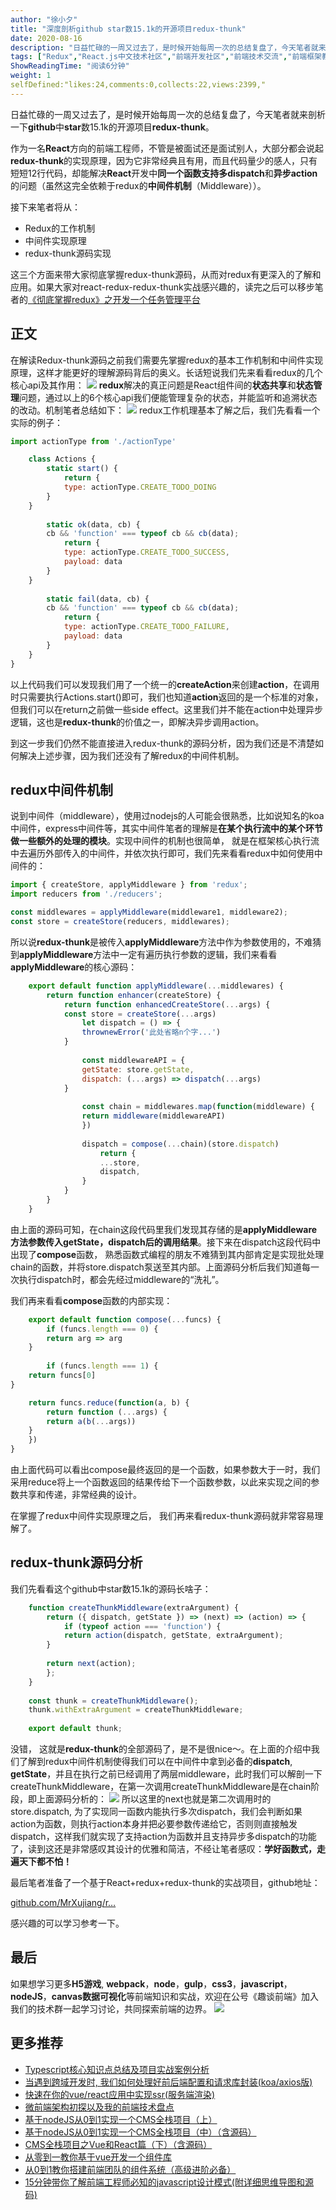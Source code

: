 ```yaml
---
author: "徐小夕"
title: "深度剖析github star数15.1k的开源项目redux-thunk"
date: 2020-08-16
description: "日益忙碌的一周又过去了，是时候开始每周一次的总结复盘了，今天笔者就来剖析一下github中star数15.1k的开源项目redux-thunk。 作为一名React方向的前端工程师，不管是被面试还是面试别人，大部分都会说起redux-thunk的实现原理，因为它非常经典且有用，…"
tags: ["Redux","React.js中文技术社区","前端开发社区","前端技术交流","前端框架教程","JavaScript 学习资源","CSS 技巧与最佳实践","HTML5 最新动态","前端工程师职业发展","开源前端项目","前端技术趋势"]
ShowReadingTime: "阅读6分钟"
weight: 1
selfDefined:"likes:24,comments:0,collects:22,views:2399,"
---
```

日益忙碌的一周又过去了，是时候开始每周一次的总结复盘了，今天笔者就来剖析一下**github**中**star**数15.1k的开源项目**redux-thunk**。

作为一名**React**方向的前端工程师，不管是被面试还是面试别人，大部分都会说起**redux-thunk**的实现原理，因为它非常经典且有用，而且代码量少的感人，只有短短12行代码，却能解决**React**开发中**同一个函数支持多dispatch**和**异步action**的问题（虽然这完全依赖于redux的**中间件机制**（Middleware））。

接下来笔者将从：

*   Redux的工作机制
*   中间件实现原理
*   redux-thunk源码实现

这三个方面来带大家彻底掌握redux-thunk源码，从而对redux有更深入的了解和应用。如果大家对react-redux-redux-thunk实战感兴趣的，读完之后可以移步笔者的[《彻底掌握redux》之开发一个任务管理平台](https://juejin.cn/post/6844904071933984776 "https://juejin.cn/post/6844904071933984776")

正文
--

在解读Redux-thunk源码之前我们需要先掌握redux的基本工作机制和中间件实现原理，这样才能更好的理解源码背后的奥义。长话短说我们先来看看redux的几个核心api及其作用： ![](/images/jueJin/d0cf434170bb437.png) **redux**解决的真正问题是React组件间的**状态共享**和**状态管理**问题，通过以上的6个核心api我们便能管理复杂的状态，并能监听和追溯状态的改动。机制笔者总结如下： ![](/images/jueJin/5094d0f8a3e4429.png) redux工作机理基本了解之后，我们先看看一个实际的例子：

```js
import actionType from './actionType'

    class Actions {
        static start() {
            return {
            type: actionType.CREATE_TODO_DOING
        }
    }
    
        static ok(data, cb) {
        cb && 'function' === typeof cb && cb(data);
            return {
            type: actionType.CREATE_TODO_SUCCESS,
            payload: data
        }
    }
    
        static fail(data, cb) {
        cb && 'function' === typeof cb && cb(data);
            return {
            type: actionType.CREATE_TODO_FAILURE,
            payload: data
        }
    }
}
```

以上代码我们可以发现我们用了一个统一的**createAction**来创建**action**，在调用时只需要执行Actions.start()即可，我们也知道**action**返回的是一个标准的对象，但我们可以在return之前做一些side effect。这里我们并不能在action中处理异步逻辑，这也是**redux-thunk**的价值之一，即解决异步调用action。

到这一步我们仍然不能直接进入redux-thunk的源码分析，因为我们还是不清楚如何解决上述步骤，因为我们还没有了解redux的中间件机制。

redux中间件机制
----------

说到中间件（middleware），使用过nodejs的人可能会很熟悉，比如说知名的koa中间件，express中间件等，其实中间件笔者的理解是**在某个执行流中的某个环节做一些额外的处理的模块**。实现中间件的机制也很简单， 就是在框架核心执行流中去遍历外部传入的中间件，并依次执行即可，我们先来看看redux中如何使用中间件的：

```js
import { createStore, applyMiddleware } from 'redux';
import reducers from './reducers';

const middlewares = applyMiddleware(middleware1, middleware2);
const store = createStore(reducers, middlewares);
```

所以说**redux-thunk**是被传入**applyMiddleware**方法中作为参数使用的，不难猜到**applyMiddleware**方法中一定有遍历执行参数的逻辑，我们来看看**applyMiddleware**的核心源码：

```js
    export default function applyMiddleware(...middlewares) {
        return function enhancer(createStore) {
            return function enhancedCreateStore(...args) {
            const store = createStore(...args)
                let dispatch = () => {
                thrownewError('此处省略n个字...')
            }
            
                const middlewareAPI = {
                getState: store.getState,
                dispatch: (...args) => dispatch(...args)
            }
            
                const chain = middlewares.map(function(middleware) {
                return middleware(middlewareAPI)
                })
                
                dispatch = compose(...chain)(store.dispatch)
                    return {
                    ...store,
                    dispatch,
                }
            }
        }
    }
```

由上面的源码可知，在chain这段代码里我们发现其存储的是**applyMiddleware方法参数传入getState，dispatch后的调用结果**。接下来在dispatch这段代码中出现了**compose**函数， 熟悉函数式编程的朋友不难猜到其内部肯定是实现批处理chain的函数，并将store.dispatch泵送至其内部。上面源码分析后我们知道每一次执行dispatch时，都会先经过middleware的“洗礼”。

我们再来看看**compose**函数的内部实现：

```js
    export default function compose(...funcs) {
        if (funcs.length === 0) {
        return arg => arg
    }
    
        if (funcs.length === 1) {
    return funcs[0]
}

    return funcs.reduce(function(a, b) {
        return function (...args) {
        return a(b(...args))
    }
    })
}
```

由上面代码可以看出compose最终返回的是一个函数，如果参数大于一时，我们采用reduce将上一个函数返回的结果传给下一个函数参数，以此来实现之间的参数共享和传递，非常经典的设计。

在掌握了redux中间件实现原理之后， 我们再来看redux-thunk源码就非常容易理解了。

redux-thunk源码分析
---------------

我们先看看这个github中star数15.1k的源码长啥子：

```js
    function createThunkMiddleware(extraArgument) {
        return ({ dispatch, getState }) => (next) => (action) => {
            if (typeof action === 'function') {
            return action(dispatch, getState, extraArgument);
        }
        
        return next(action);
        };
    }
    
    const thunk = createThunkMiddleware();
    thunk.withExtraArgument = createThunkMiddleware;
    
    export default thunk;
```

没错， 这就是**redux-thunk**的全部源码了，是不是很nice～。在上面的介绍中我们了解到redux中间件机制使得我们可以在中间件中拿到必备的**dispatch**, **getState**，并且在执行之前已经调用了两层middleware，此时我们可以解剖一下createThunkMiddleware，在第一次调用createThunkMiddleware是在chain阶段，即上面源码分析的： ![](/images/jueJin/4368817bbc83494.png) 所以这里的next也就是第二次调用时的store.dispatch, 为了实现同一函数内能执行多次dispatch，我们会判断如果action为函数，则执行action本身并把必要参数传递给它，否则则直接触发dispatch，这样我们就实现了支持action为函数并且支持异步多dispatch的功能了，读到这还是非常感叹其设计的优雅和简洁，不经让笔者感叹：**学好函数式，走遍天下都不怕！**

最后笔者准备了一个基于React+redux+redux-thunk的实战项目，github地址：

[github.com/MrXujiang/r…](https://link.juejin.cn?target=https%3A%2F%2Fgithub.com%2FMrXujiang%2Fredux_OA "https://github.com/MrXujiang/redux_OA")

感兴趣的可以学习参考一下。

最后
--

如果想学习更多**H5游戏**, **webpack**，**node**，**gulp**，**css3**，**javascript**，**nodeJS**，**canvas数据可视化**等前端知识和实战，欢迎在公号《趣谈前端》加入我们的技术群一起学习讨论，共同探索前端的边界。 ![](/images/jueJin/170060658dd3db9.png)

更多推荐
----

*   [Typescript核心知识点总结及项目实战案例分析](https://juejin.cn/post/6857123751205535751 "https://juejin.cn/post/6857123751205535751")
*   [当遇到跨域开发时, 我们如何处理好前后端配置和请求库封装(koa/axios版)](https://juejin.cn/post/6854573220431921160 "https://juejin.cn/post/6854573220431921160")
*   [快速在你的vue/react应用中实现ssr(服务端渲染)](https://juejin.cn/post/6845166890390667271 "https://juejin.cn/post/6845166890390667271")
*   [微前端架构初探以及我的前端技术盘点](https://juejin.cn/post/6844904113445011469 "https://juejin.cn/post/6844904113445011469")
*   [基于nodeJS从0到1实现一个CMS全栈项目（上）](https://juejin.cn/post/6844903952761225230 "https://juejin.cn/post/6844903952761225230")
*   [基于nodeJS从0到1实现一个CMS全栈项目（中）（含源码）](https://juejin.cn/post/6844903954522832909 "https://juejin.cn/post/6844903954522832909")
*   [CMS全栈项目之Vue和React篇（下）（含源码）](https://juejin.cn/post/6844903955797901319 "https://juejin.cn/post/6844903955797901319")
*   [从零到一教你基于vue开发一个组件库](https://juejin.cn/post/6844904085808742407 "https://juejin.cn/post/6844904085808742407")
*   [从0到1教你搭建前端团队的组件系统（高级进阶必备）](https://juejin.cn/post/6844904068431740936 "https://juejin.cn/post/6844904068431740936")
*   [15分钟带你了解前端工程师必知的javascript设计模式(附详细思维导图和源码)](https://juejin.cn/post/6844904054498263053 "https://juejin.cn/post/6844904054498263053")